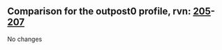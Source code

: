 ## Comparison for the outpost0 profile, rvn: [205](https://github.com/PRO100KatYT/FortniteProfileRevisions/tree/main/profiles/outpost0/205%20outpost0.json)-[207](https://github.com/PRO100KatYT/FortniteProfileRevisions/tree/main/profiles/outpost0/207%20outpost0.json)

No changes
